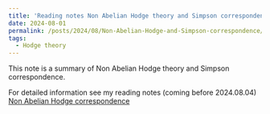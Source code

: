 ```yaml
---
title: 'Reading notes Non Abelian Hodge theory and Simpson correspondence'
date: 2024-08-01
permalink: /posts/2024/08/Non-Abelian-Hodge-and-Simpson-correspondence/
tags:
  - Hodge theory
---
```


This note is a summary of Non Abelian Hodge theory and Simpson correspondence.

For detailed information see my reading notes (coming before 2024.08.04) [Non Abelian Hodge correspondence](https://yilimath.github.io/files/Hodge/NonAbelianHodge.pdf)